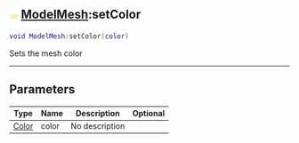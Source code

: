 ## ![shared](../../.gitbook/assets/shared.png) [ModelMesh](https://iaswiki.rawr.dev/readme/modelmesh):setColor

```lua
void ModelMesh:setColor(color)
```

Sets the mesh color

------
## Parameters

| Type   | Name | Description | Optional |
| ------ | ---- | ----------- | -------: |
| [Color](https://iaswiki.rawr.dev/readme/color) | color | No description |  |

